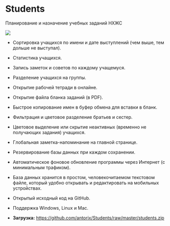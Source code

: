# Students

Планирование и назначение учебных заданий НХЖС

![](https://1.bp.blogspot.com/-odhCrRBZ-OA/XE1JYwV1W9I/AAAAAAABfnU/mPvXiqJsRD438N9kCaFtv5kfAhWwKJBhACLcBGAs/s1600/screenshot.png)

* Сортировка учащихся по имени и дате выступлений (чем выше, тем дольше не выступал).
* Статистика учащихся.
* Запись заметок и советов по каждому учащемуся.
* Разделение учащихся на группы.
* Открытие рабочей тетради в онлайне.
* Открытие файла бланка заданий (в PDF).
* Быстрое копирование имен в буфер обмена для вставки в бланк.
* Фильтрация и цветовое разделение братьев и сестер.
* Цветовое выделение или скрытие неактивных (временно не получающих задания) учащихся.
* Глобальная заметка-напоминание на главной странице.
* Резервирование базы данных при каждом сохранении.
* Автоматическое фоновое обновление программы через Интернет (с минимальным трафиком).
* База данных хранится в простом, человекочитаемом текстовом файле, который удобно открывать и редактировать на мобильных устройствах.
* Открытый исходный код на GitHub.
* Поддержка Windows, Linux и Mac.

* **Загрузка:**
https://github.com/antorix/Students/raw/master/students.zip
